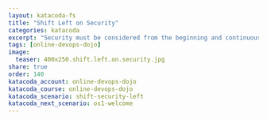 ```yaml
---
layout: katacoda-fs
title: "Shift Left on Security"
categories: katacoda
excerpt: "Security must be considered from the beginning and continuously assessed."
tags: [online-devops-dojo]
image:
  teaser: 400x250.shift.left.on.security.jpg
share: true
order: 140
katacoda_account: online-devops-dojo
katacoda_course: online-devops-dojo
katacoda_scenario: shift-security-left
katacoda_next_scenario: os1-welcome
---
```


<script src="//katacoda.com/embed.js"></script>
<div id="katacoda-scenario-1"
    data-katacoda-id="{{ page.katacoda_account }}/courses/{{ page.katacoda_course }}/{{ page.katacoda_scenario }}"
    data-katacoda-ctatext="Continue Online DevOps Dojo"
    data-katacoda-ctaurl="{{ site.url }}/katacoda/{{ page.katacoda_next_scenario }}"
    data-katacoda-color="004d7f"
    style="height: calc(100vh); width: (100% - 68px); padding-top: 55px;"></div>
<br>
